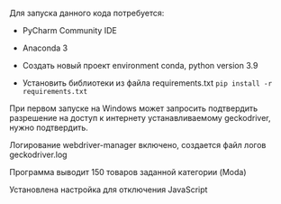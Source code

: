 Для запуска данного кода потребуется:

* PyCharm Community IDE

* Anaconda 3

* Создать новый проект environment conda, python version 3.9

* Установить библиотеки из файла requirements.txt
`pip install -r requirements.txt`

При первом запуске на Windows может запросить подтвердить разрешение на доступ к интернету
устанавливаемому geckodriver, нужно подтвердить.

Логирование webdriver-manager включено, создается файл логов
geckodriver.log

Программа выводит 150 товаров заданной категории (Moda)

Установлена настройка для отключения JavaScript

